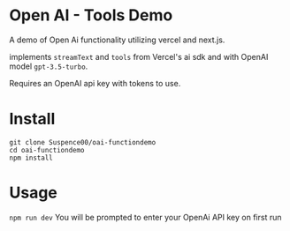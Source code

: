 # Open AI - Tools Demo
A demo of Open Ai functionality utilizing vercel and next.js.

implements `streamText` and `tools` from Vercel's ai sdk and with OpenAI model `gpt-3.5-turbo`.

Requires an OpenAI api key with tokens to use.

# Install
```
git clone Suspence00/oai-functiondemo
cd oai-functiondemo
npm install
```

# Usage
`npm run dev`
You will be prompted to enter your OpenAi API key on first run